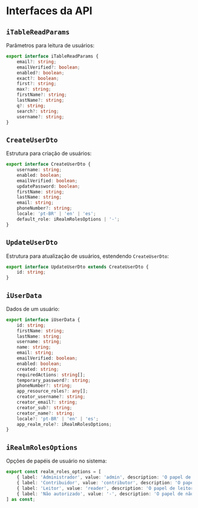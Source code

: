 
# Interfaces da API

## `iTableReadParams`
Parâmetros para leitura de usuários:
```typescript
export interface iTableReadParams {
    email?: string;
    emailVerified?: boolean;
    enabled?: boolean;
    exact?: boolean;
    first?: string;
    max?: string;
    firstName?: string;
    lastName?: string;
    q?: string;
    search?: string;
    username?: string;
}
```

## `CreateUserDto`
Estrutura para criação de usuários:
```typescript
export interface CreateUserDto {
    username: string;
    enabled: boolean;
    emailVerified: boolean;
    updatePassword: boolean;
    firstName: string;
    lastName: string;
    email: string;
    phoneNumber?: string;
    locale: 'pt-BR' | 'en' | 'es';
    default_role: iRealmRolesOptions | '-';
}
```

## `UpdateUserDto`
Estrutura para atualização de usuários, estendendo `CreateUserDto`:
```typescript
export interface UpdateUserDto extends CreateUserDto {
    id: string;
}
```

## `iUserData`
Dados de um usuário:
```typescript
export interface iUserData {
    id: string;
    firstName: string;
    lastName: string;
    username: string;
    name: string;
    email: string;
    emailVerified: boolean;
    enabled: boolean;
    created: string;
    requiredActions: string[];
    temporary_password?: string;
    phoneNumber?: string;
    app_resource_roles?: any[];
    creator_username?: string;
    creator_email?: string;
    creator_sub?: string;
    creator_name?: string;
    locale?: 'pt-BR' | 'en' | 'es';
    app_realm_role?: iRealmRolesOptions;
}
```

## `iRealmRolesOptions`
Opções de papéis de usuário no sistema:
```typescript
export const realm_roles_options = [
    { label: 'Administrador', value: 'admin', description: 'O papel de administrador tem acesso total ao sistema.', show: 'SHOW_ADMIN_ROLE' },
    { label: 'Contribuidor', value: 'contributor', description: 'O papel de contribuidor tem acesso limitado ao sistema.', show: 'SHOW_CONTRIBUTOR_ROLE' },
    { label: 'Leitor', value: 'reader', description: 'O papel de leitor tem acesso somente para leitura, para recursos não administrativos.', show: 'SHOW_READER_ROLE' },
    { label: 'Não autorizado', value: '-', description: 'O papel de não autorizado não tem acesso a nada, o usuário não pode fazer nenhuma ação.', show: 'SHOW_UNAUTHORIZED_ROLE' },
] as const;
```
